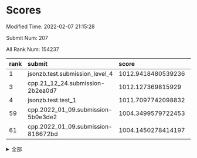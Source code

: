 # Scores

Modified Time: 2022-02-07 21:15:28

Submit Num: 207

All Rank Num: 154237

| rank |               submit               |       score        |       sigma        | pk_num |
| :--- | :--------------------------------- | :----------------- | :----------------- | :----- |
| 1    | jsonzb.test.submission_level_4     | 1012.9418480539236 | 0.7905188883009869 | 2980   |
| 3    | cpp.21_12_24.submission-2b2ea0d7   | 1012.127369815929  | 0.7887705061405911 | 2982   |
| 4    | jsonzb.test.test_1                 | 1011.7097742098832 | 0.7950754086754764 | 2980   |
| 59   | cpp.2022_01_09.submission-5b0e3de2 | 1004.3499579722453 | 0.7141629785184492 | 2980   |
| 61   | cpp.2022_01_09.submission-816672bd | 1004.1450278414197 | 0.7272741432618348 | 2981   |


<details>
<summary>全部</summary>

| rank |                 submit                 |       score        |       sigma        | pk_num |
| :--- | :------------------------------------- | :----------------- | :----------------- | :----- |
| 1    | jsonzb.test.submission_level_4         | 1012.9418480539236 | 0.7905188883009869 | 2980   |
| 2    | gobigger.level_3.submission_level_3_18 | 1012.2959570818208 | 0.7807551708482222 | 2983   |
| 3    | cpp.21_12_24.submission-2b2ea0d7       | 1012.127369815929  | 0.7887705061405911 | 2982   |
| 4    | jsonzb.test.test_1                     | 1011.7097742098832 | 0.7950754086754764 | 2980   |
| 5    | gobigger.level_3.submission_level_3_29 | 1011.1231035131748 | 0.7768786528283669 | 2976   |
| 6    | gobigger.level_3.submission_level_3_8  | 1011.0942426101748 | 0.757462221031085  | 2983   |
| 7    | gobigger.level_3.submission_level_3_23 | 1011.01790844539   | 0.7676631030616458 | 2982   |
| 8    | gobigger.level_3.submission_level_3_30 | 1010.8035931192619 | 0.7866499641579915 | 2978   |
| 9    | gobigger.level_3.submission_level_3_45 | 1010.7709491619321 | 0.7847656531317397 | 2978   |
| 10   | gobigger.level_3.submission_level_3_48 | 1010.7222432308656 | 0.7627928084456221 | 2978   |
| 11   | gobigger.level_3.submission_level_3_24 | 1010.5569830634453 | 0.7640110369484067 | 2978   |
| 12   | gobigger.level_3.submission_level_3_40 | 1010.39125669337   | 0.753194721799775  | 2983   |
| 13   | gobigger.level_3.submission_level_3_39 | 1010.3450727590389 | 0.767008511177451  | 2980   |
| 14   | gobigger.level_3.submission_level_3_9  | 1010.3350202391201 | 0.7475925451004238 | 2976   |
| 15   | gobigger.level_3.submission_level_3_26 | 1010.2342852585022 | 0.7592978535414364 | 2977   |
| 16   | gobigger.level_3.submission_level_3_1  | 1010.225583268666  | 0.7786938415267725 | 2977   |
| 17   | gobigger.level_3.submission_level_3_37 | 1010.1190428789303 | 0.7614134260016933 | 2982   |
| 18   | gobigger.level_3.submission_level_3_4  | 1010.0200309120777 | 0.7555812447934264 | 2983   |
| 19   | gobigger.level_3.submission_level_3_20 | 1010.0061442943664 | 0.7632659053090871 | 2980   |
| 20   | gobigger.level_3.submission_level_3_32 | 1009.9783981417695 | 0.7618290277787052 | 2985   |
| 21   | gobigger.level_3.submission_level_3_41 | 1009.9617894312214 | 0.7422376129344167 | 2983   |
| 22   | gobigger.level_3.submission_level_3_44 | 1009.9247387295053 | 0.7487894937904535 | 2983   |
| 23   | gobigger.level_3.submission_level_3_19 | 1009.8949377047416 | 0.7644378658112563 | 2980   |
| 24   | gobigger.level_3.submission_level_3_25 | 1009.8872177408936 | 0.7737452913139194 | 2982   |
| 25   | gobigger.level_3.submission_level_3_3  | 1009.8399243280784 | 0.7692599293206464 | 2978   |
| 26   | gobigger.level_3.submission_level_3_38 | 1009.8316131993761 | 0.7485474291599229 | 2986   |
| 27   | gobigger.level_3.submission_level_3_31 | 1009.8135515931859 | 0.7716654903987729 | 2983   |
| 28   | gobigger.level_3.submission_level_3_22 | 1009.806296569568  | 0.7847533509142663 | 2984   |
| 29   | gobigger.level_3.submission_level_3_35 | 1009.797165774377  | 0.7531378258213876 | 2981   |
| 30   | gobigger.level_3.submission_level_3_36 | 1009.7402110381479 | 0.7621115729070173 | 2977   |
| 31   | gobigger.level_3.submission_level_3_6  | 1009.7234862598523 | 0.740281069045757  | 2985   |
| 32   | gobigger.level_3.submission_level_3_0  | 1009.6952443927285 | 0.7463767362881667 | 2985   |
| 33   | gobigger.level_3.submission_level_3_7  | 1009.6136726329445 | 0.7543044163666649 | 2980   |
| 34   | gobigger.level_3.submission_level_3_5  | 1009.5566355554233 | 0.7485566716214235 | 2981   |
| 35   | gobigger.level_3.submission_level_3_49 | 1009.4799446235263 | 0.7523481965487437 | 2980   |
| 36   | gobigger.level_3.submission_level_3_11 | 1009.4321544341299 | 0.747618887468095  | 2978   |
| 37   | gobigger.level_3.submission_level_3_2  | 1009.3622443106347 | 0.7598614807434216 | 2980   |
| 38   | gobigger.level_3.submission_level_3_27 | 1009.3376448496233 | 0.7499892492408523 | 2980   |
| 39   | gobigger.level_3.submission_level_3_14 | 1009.3029747903978 | 0.7372395298967225 | 2981   |
| 40   | gobigger.level_3.submission_level_3_16 | 1009.285874768396  | 0.7432197706187356 | 2982   |
| 41   | gobigger.level_3.submission_level_3_33 | 1009.2821252095154 | 0.7509907201409314 | 2982   |
| 42   | gobigger.level_3.submission_level_3_28 | 1009.2509974170249 | 0.7410553110118845 | 2982   |
| 43   | gobigger.level_3.submission_level_3_15 | 1009.1940035725936 | 0.7517610606813874 | 2975   |
| 44   | gobigger.level_3.submission_level_3_43 | 1009.1922752414633 | 0.7315725838766977 | 2980   |
| 45   | gobigger.level_3.submission_level_3_46 | 1009.160133511515  | 0.7478523547496998 | 2981   |
| 46   | gobigger.level_3.submission_level_3_34 | 1009.1375707406341 | 0.7469035266686648 | 2980   |
| 47   | gobigger.level_3.submission_level_3_21 | 1009.1313756677364 | 0.7274788261958918 | 2979   |
| 48   | gobigger.level_3.submission_level_3_13 | 1009.1205658337178 | 0.7266343452722632 | 2978   |
| 49   | gobigger.level_3.submission_level_3_42 | 1009.1012120274131 | 0.7239950659350713 | 2979   |
| 50   | gobigger.level_3.submission_level_3_10 | 1008.8571354206124 | 0.7332150502399684 | 2982   |
| 51   | gobigger.level_3.submission_level_3_12 | 1008.8147903431408 | 0.7512858549112021 | 2982   |
| 52   | gobigger.level_3.submission_level_3_17 | 1008.7434308755876 | 0.7420141436948926 | 2979   |
| 53   | gobigger.level_3.submission_level_3_47 | 1008.7007907119978 | 0.7344146890513208 | 2977   |
| 54   | gobigger.level_1.submission_level_1_29 | 1005.0399702145355 | 0.7083770812863536 | 2982   |
| 55   | gobigger.level_1.submission_level_1_12 | 1005.0328702276253 | 0.7151037379034495 | 2983   |
| 56   | gobigger.level_1.submission_level_1_39 | 1004.6033988389909 | 0.7174954547495964 | 2979   |
| 57   | gobigger.level_1.submission_level_1_42 | 1004.5457585937711 | 0.7171983726784578 | 2979   |
| 58   | gobigger.level_1.submission_level_1_21 | 1004.4415673913155 | 0.7050655645596072 | 2983   |
| 59   | cpp.2022_01_09.submission-5b0e3de2     | 1004.3499579722453 | 0.7141629785184492 | 2980   |
| 60   | gobigger.level_1.submission_level_1_30 | 1004.2139935922407 | 0.7283026588496958 | 2977   |
| 61   | cpp.2022_01_09.submission-816672bd     | 1004.1450278414197 | 0.7272741432618348 | 2981   |
| 62   | gobigger.level_1.submission_level_1_14 | 1004.1141695265346 | 0.7114121319921314 | 2981   |
| 63   | gobigger.level_1.submission_level_1_25 | 1003.9645219562818 | 0.7228710672336235 | 2981   |
| 64   | gobigger.level_1.submission_level_1_46 | 1003.9250453509353 | 0.7295415695427495 | 2986   |
| 65   | gobigger.level_1.submission_level_1_24 | 1003.8110146456013 | 0.7148195247779311 | 2980   |
| 66   | gobigger.level_1.submission_level_1_41 | 1003.736640855863  | 0.7130799658325603 | 2972   |
| 67   | gobigger.level_1.submission_level_1_2  | 1003.7080411938881 | 0.7210340598960218 | 2981   |
| 68   | gobigger.level_1.submission_level_1_8  | 1003.705911750846  | 0.7147242440222064 | 2978   |
| 69   | gobigger.level_1.submission_level_1_7  | 1003.7017987796798 | 0.7191862471119057 | 2983   |
| 70   | gobigger.level_1.submission_level_1_26 | 1003.6954999190866 | 0.7176161094022436 | 2981   |
| 71   | gobigger.level_1.submission_level_1_9  | 1003.6777784159017 | 0.7083507670622795 | 2978   |
| 72   | gobigger.level_1.submission_level_1_27 | 1003.5968520025456 | 0.7103630573728734 | 2981   |
| 73   | gobigger.level_1.submission_level_1_32 | 1003.5796686383878 | 0.7207745146488177 | 2981   |
| 74   | gobigger.level_1.submission_level_1_48 | 1003.5222714206822 | 0.7178330415884233 | 2979   |
| 75   | gobigger.level_1.submission_level_1_4  | 1003.5190913950487 | 0.7231086303044906 | 2983   |
| 76   | gobigger.level_1.submission_level_1_11 | 1003.5153369139222 | 0.7004071623785786 | 2981   |
| 77   | gobigger.level_1.submission_level_1_19 | 1003.5102777595722 | 0.7161531767613935 | 2983   |
| 78   | gobigger.level_1.submission_level_1_13 | 1003.4603578662357 | 0.6970375126482887 | 2981   |
| 79   | gobigger.level_1.submission_level_1_37 | 1003.3886833255526 | 0.7237719235084812 | 2982   |
| 80   | gobigger.level_1.submission_level_1_22 | 1003.375874812372  | 0.7139220004211854 | 2975   |
| 81   | gobigger.level_1.submission_level_1_20 | 1003.354472066112  | 0.7153818532420688 | 2984   |
| 82   | gobigger.level_1.submission_level_1_17 | 1003.3471454472473 | 0.7144635429504466 | 2983   |
| 83   | gobigger.level_1.submission_level_1_1  | 1003.3263313416955 | 0.7266673043815842 | 2980   |
| 84   | gobigger.level_1.submission_level_1_6  | 1003.2978291782023 | 0.7059511646843974 | 2980   |
| 85   | gobigger.level_1.submission_level_1_15 | 1003.2236759261345 | 0.7132747905445406 | 2976   |
| 86   | gobigger.level_1.submission_level_1_34 | 1003.1884519607153 | 0.7081407385529038 | 2985   |
| 87   | gobigger.level_1.submission_level_1_23 | 1003.1800277151602 | 0.714158228655142  | 2981   |
| 88   | gobigger.level_1.submission_level_1_35 | 1003.1698873230886 | 0.7153415507854146 | 2980   |
| 89   | gobigger.level_1.submission_level_1_44 | 1003.1083929780722 | 0.7049258872444827 | 2982   |
| 90   | gobigger.level_1.submission_level_1_38 | 1003.0931115243126 | 0.7243643604277143 | 2979   |
| 91   | gobigger.level_1.submission_level_1_33 | 1003.0265883971933 | 0.7111541067361968 | 2980   |
| 92   | gobigger.level_1.submission_level_1_5  | 1002.9870194122475 | 0.7206923042011297 | 2980   |
| 93   | gobigger.level_1.submission_level_1_3  | 1002.9296512916403 | 0.7163769768237281 | 2982   |
| 94   | gobigger.level_1.submission_level_1_18 | 1002.9241754348694 | 0.7196748408686554 | 2983   |
| 95   | gobigger.level_1.submission_level_1_36 | 1002.9197650355433 | 0.7125256311521755 | 2977   |
| 96   | gobigger.level_1.submission_level_1_10 | 1002.7358153206967 | 0.7110144547724632 | 2982   |
| 97   | gobigger.level_1.submission_level_1_0  | 1002.6980468644682 | 0.7169010789836927 | 2981   |
| 98   | gobigger.level_1.submission_level_1_31 | 1002.6286872939255 | 0.7154362729215361 | 2982   |
| 99   | gobigger.level_1.submission_level_1_47 | 1002.5892814236469 | 0.715975552073789  | 2978   |
| 100  | gobigger.level_1.submission_level_1_40 | 1002.5648201326375 | 0.717148488263464  | 2979   |
| 101  | gobigger.level_1.submission_level_1_45 | 1002.3706080578002 | 0.7239284017164825 | 2983   |
| 102  | gobigger.level_1.submission_level_1_16 | 1002.221977471108  | 0.7141844961101197 | 2984   |
| 103  | gobigger.level_1.submission_level_1_28 | 1002.2118629744715 | 0.704787703752647  | 2982   |
| 104  | gobigger.level_1.submission_level_1_49 | 1002.1977751049702 | 0.7117042788202257 | 2980   |
| 105  | gobigger.level_1.submission_level_1_43 | 1001.45960914938   | 0.721791934136986  | 2986   |
| 106  | gobigger.random.submission_random_24   | 998.4352875958105  | 0.7111810187390147 | 2983   |
| 107  | gobigger.random.submission_random_41   | 997.7265155318535  | 0.7099144972943193 | 2978   |
| 108  | gobigger.random.submission_random_22   | 997.5688475523749  | 0.6998942050388246 | 2982   |
| 109  | gobigger.random.submission_random_35   | 997.2910543682299  | 0.7143028507993587 | 2984   |
| 110  | gobigger.random.submission_random_1    | 996.9026096804456  | 0.7185083059870163 | 2976   |
| 111  | gobigger.random.submission_random_8    | 996.8709851551707  | 0.71141588364217   | 2981   |
| 112  | gobigger.random.submission_random_21   | 996.6550555858873  | 0.7086303351973471 | 2982   |
| 113  | gobigger.random.submission_random_37   | 996.3664900415366  | 0.7025645979242728 | 2983   |
| 114  | gobigger.random.submission_random_45   | 996.2910363911237  | 0.7092192351724246 | 2976   |
| 115  | gobigger.random.submission_random_43   | 996.2839170615904  | 0.7117843989915087 | 2984   |
| 116  | gobigger.random.submission_random_42   | 996.2498364176757  | 0.716156434635719  | 2979   |
| 117  | gobigger.random.submission_random_49   | 996.2224688956907  | 0.7137609309038309 | 2978   |
| 118  | gobigger.random.submission_random_6    | 996.1846932472463  | 0.7172676472353912 | 2981   |
| 119  | gobigger.random.submission_random_26   | 996.1664779266824  | 0.7098526992849912 | 2979   |
| 120  | gobigger.random.submission_random_47   | 996.1393658259732  | 0.7119281726026635 | 2978   |
| 121  | gobigger.random.submission_random_15   | 996.1332081956609  | 0.7288502809715194 | 2982   |
| 122  | gobigger.random.submission_random_23   | 996.1160515764897  | 0.7037816401552758 | 2979   |
| 123  | gobigger.random.submission_random_44   | 996.0778447479945  | 0.7038221925737635 | 2979   |
| 124  | gobigger.random.submission_random_13   | 996.0570701837856  | 0.7036658967966452 | 2982   |
| 125  | gobigger.random.submission_random_12   | 996.000682116858   | 0.7096327317267319 | 2981   |
| 126  | gobigger.random.submission_random_27   | 995.9983612704309  | 0.7238477201668228 | 2978   |
| 127  | gobigger.random.submission_random_20   | 995.9976430790858  | 0.7096428394587899 | 2983   |
| 128  | gobigger.random.submission_random_48   | 995.9920490613505  | 0.7018475926938453 | 2981   |
| 129  | gobigger.random.submission_random_38   | 995.9913540578958  | 0.6976252438061167 | 2977   |
| 130  | gobigger.random.submission_random_16   | 995.9762069502663  | 0.6929056076779475 | 2979   |
| 131  | gobigger.random.submission_random_40   | 995.9514382775104  | 0.7147050361518995 | 2987   |
| 132  | gobigger.random.submission_random_30   | 995.8724845513772  | 0.7078051777874333 | 2979   |
| 133  | gobigger.random.submission_random_25   | 995.8477133301559  | 0.7154130537896399 | 2978   |
| 134  | gobigger.random.submission_random_36   | 995.8207940571333  | 0.7127963667740319 | 2981   |
| 135  | gobigger.random.submission_random_29   | 995.8201458094202  | 0.7130566056154506 | 2983   |
| 136  | gobigger.random.submission_random_39   | 995.793457526319   | 0.7210289237104255 | 2988   |
| 137  | gobigger.random.submission_random_32   | 995.7807160824929  | 0.711903597478319  | 2985   |
| 138  | gobigger.random.submission_random_28   | 995.780665044626   | 0.7231029172430083 | 2983   |
| 139  | gobigger.level_2.submission_level_2_31 | 995.7063257357901  | 0.712924155963616  | 2981   |
| 140  | gobigger.random.submission_random_31   | 995.6492031307766  | 0.6956235376904983 | 2979   |
| 141  | gobigger.random.submission_random_9    | 995.6000374608371  | 0.7148494602591633 | 2978   |
| 142  | gobigger.random.submission_random_2    | 995.5860723774654  | 0.7066284792195178 | 2985   |
| 143  | gobigger.random.submission_random_17   | 995.5037917967443  | 0.7144880125773924 | 2984   |
| 144  | gobigger.random.submission_random_0    | 995.4637129694215  | 0.7076056281075374 | 2983   |
| 145  | gobigger.random.submission_random_3    | 995.4474517867112  | 0.7133750882110236 | 2977   |
| 146  | gobigger.random.submission_random_7    | 995.4354745273157  | 0.7302824306332012 | 2978   |
| 147  | gobigger.random.submission_random_4    | 995.4041867082844  | 0.7084781801193316 | 2980   |
| 148  | gobigger.random.submission_random_33   | 995.2669317932838  | 0.7389027510001535 | 2979   |
| 149  | gobigger.random.submission_random_5    | 995.2618065310132  | 0.7086829991420146 | 2981   |
| 150  | gobigger.random.submission_random_34   | 995.0658038081882  | 0.7186300189911763 | 2984   |
| 151  | gobigger.random.submission_random_46   | 994.9500246745013  | 0.7196620356884781 | 2986   |
| 152  | gobigger.random.submission_random_11   | 994.7803644762198  | 0.7335374698761599 | 2982   |
| 153  | gobigger.random.submission_random_10   | 994.7204574846917  | 0.6986579805238298 | 2984   |
| 154  | gobigger.random.submission_random_14   | 994.7202776007182  | 0.7019058511390015 | 2979   |
| 155  | gobigger.random.submission_random_19   | 994.5039076471173  | 0.7094585910047786 | 2981   |
| 156  | gobigger.random.submission_random_18   | 994.1008568863987  | 0.7160944649625667 | 2976   |
| 157  | gobigger.level_2.submission_level_2_26 | 993.656186339812   | 0.7244561070517777 | 2975   |
| 158  | gobigger.level_2.submission_level_2_33 | 993.6150054827751  | 0.7293029279767763 | 2981   |
| 159  | gobigger.level_2.submission_level_2_1  | 993.539501013772   | 0.733101074387596  | 2974   |
| 160  | gobigger.level_2.submission_level_2_5  | 993.472660882781   | 0.7442114664937758 | 2983   |
| 161  | gobigger.level_2.submission_level_2_14 | 993.2864140494468  | 0.743171100812072  | 2978   |
| 162  | gobigger.level_2.submission_level_2_29 | 993.2164156960615  | 0.7384699327117323 | 2979   |
| 163  | gobigger.level_2.submission_level_2_23 | 993.1106063214595  | 0.7298871968713277 | 2980   |
| 164  | gobigger.level_2.submission_level_2_22 | 993.0743040532778  | 0.7514328357124129 | 2978   |
| 165  | gobigger.level_2.submission_level_2_38 | 993.0707545356561  | 0.7312488880633975 | 2976   |
| 166  | gobigger.level_2.submission_level_2_7  | 993.0677632020772  | 0.7445791987248    | 2985   |
| 167  | gobigger.level_2.submission_level_2_6  | 992.9640197737692  | 0.7489767987124198 | 2976   |
| 168  | gobigger.level_2.submission_level_2_28 | 992.89798074911    | 0.7410467891650959 | 2983   |
| 169  | gobigger.level_2.submission_level_2_25 | 992.8380026011569  | 0.7436931100924886 | 2976   |
| 170  | gobigger.level_2.submission_level_2_24 | 992.7561792068983  | 0.7491389824239542 | 2977   |
| 171  | gobigger.level_2.submission_level_2_10 | 992.7504930963053  | 0.7549137275896047 | 2980   |
| 172  | gobigger.level_2.submission_level_2_8  | 992.6343551001227  | 0.7527067366639081 | 2983   |
| 173  | gobigger.level_2.submission_level_2_44 | 992.557179159149   | 0.7232354163024973 | 2982   |
| 174  | gobigger.level_2.submission_level_2_40 | 992.3919252175064  | 0.7611590046273595 | 2981   |
| 175  | gobigger.level_2.submission_level_2_3  | 992.3113808296964  | 0.7381841146784272 | 2982   |
| 176  | gobigger.level_2.submission_level_2_17 | 992.2482731952484  | 0.7568292113804201 | 2980   |
| 177  | gobigger.level_2.submission_level_2_45 | 992.2482357351461  | 0.7440497362721309 | 2977   |
| 178  | gobigger.level_2.submission_level_2_27 | 992.1676858515135  | 0.7435869812597443 | 2980   |
| 179  | gobigger.level_2.submission_level_2_16 | 992.1420052221613  | 0.7491295795566612 | 2977   |
| 180  | gobigger.level_2.submission_level_2_48 | 992.1257105436683  | 0.7287426481739094 | 2982   |
| 181  | gobigger.level_2.submission_level_2_12 | 992.1192016401922  | 0.7643490870122742 | 2985   |
| 182  | gobigger.level_2.submission_level_2_21 | 992.0762966654228  | 0.7406043509922383 | 2981   |
| 183  | gobigger.level_2.submission_level_2_41 | 991.8696386814003  | 0.742536584822118  | 2977   |
| 184  | gobigger.level_2.submission_level_2_4  | 991.6675911463038  | 0.7550995854071517 | 2982   |
| 185  | gobigger.level_2.submission_level_2_18 | 991.6271292139417  | 0.74945048775072   | 2980   |
| 186  | gobigger.level_2.submission_level_2_32 | 991.5657253930669  | 0.7487101610390556 | 2978   |
| 187  | gobigger.level_2.submission_level_2_2  | 991.5595074374602  | 0.754362296771123  | 2981   |
| 188  | gobigger.level_2.submission_level_2_47 | 991.5571595776022  | 0.7652607081572882 | 2974   |
| 189  | gobigger.level_2.submission_level_2_43 | 991.5518887324075  | 0.760322075199002  | 2981   |
| 190  | gobigger.level_2.submission_level_2_49 | 991.519775078854   | 0.7430581063034506 | 2978   |
| 191  | gobigger.level_2.submission_level_2_46 | 991.452243634582   | 0.7326008400553083 | 2981   |
| 192  | gobigger.level_2.submission_level_2_35 | 991.4182307743199  | 0.7526541900194623 | 2978   |
| 193  | gobigger.level_2.submission_level_2_37 | 991.3946027770165  | 0.7434855424334885 | 2982   |
| 194  | gobigger.level_2.submission_level_2_36 | 991.3470965265336  | 0.747511238146489  | 2978   |
| 195  | gobigger.level_2.submission_level_2_11 | 991.2668365722229  | 0.7423207486666398 | 2981   |
| 196  | gobigger.level_2.submission_level_2_19 | 991.2573484083277  | 0.7389034808678876 | 2982   |
| 197  | gobigger.level_2.submission_level_2_13 | 991.2268335283229  | 0.7499822537633446 | 2977   |
| 198  | gobigger.level_2.submission_level_2_0  | 991.2195505621802  | 0.755922581571436  | 2983   |
| 199  | gobigger.level_2.submission_level_2_30 | 991.113480865426   | 0.745402353676601  | 2980   |
| 200  | gobigger.level_2.submission_level_2_39 | 991.094837969863   | 0.7657440736281413 | 2981   |
| 201  | gobigger.level_2.submission_level_2_9  | 990.9863592625505  | 0.7601108915196123 | 2981   |
| 202  | gobigger.level_2.submission_level_2_15 | 990.8771726552804  | 0.769924014090165  | 2980   |
| 203  | gobigger.level_2.submission_level_2_42 | 990.7655095247261  | 0.7408481646828813 | 2980   |
| 204  | gobigger.level_2.submission_level_2_34 | 989.6698099462449  | 0.7734301457129753 | 2977   |
| 205  | gobigger.level_2.submission_level_2_20 | 989.1612690235023  | 0.8038055625843288 | 2977   |
| 206  | gobigger.none.submission_none_0        | 976.2840088413615  | 1.4454631846108486 | 2978   |
| 207  | gobigger.none.submission_none_1        | 973.7824764608592  | 1.8013462354878043 | 2981   |

</details>